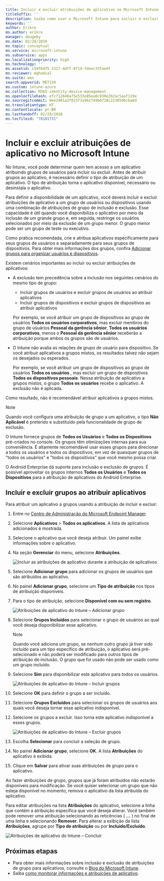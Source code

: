```yaml
---
title: Incluir e excluir atribuições de aplicativo no Microsoft Intune
titleSuffix: ''
description: Saiba como usar o Microsoft Intune para incluir e excluir atribuições de aplicativo.
keywords: ''
author: Erikre
ms.author: erikre
manager: dougeby
ms.date: 02/28/2020
ms.topic: conceptual
ms.service: microsoft-intune
ms.subservice: apps
ms.localizationpriority: high
ms.technology: ''
ms.assetid: c59f6df5-3317-4dff-8f19-fdeec33faedf
ms.reviewer: mghadial
ms.suite: ems
search.appverid: MET150
ms.custom: intune-azure
ms.collection: M365-identity-device-management
ms.openlocfilehash: efc712840a75e533e85ea8c930e2b2ac5aaf119e
ms.sourcegitcommit: 9ee2401a2f01373a962749b0728c22385dbcba6d
ms.translationtype: HT
ms.contentlocale: pt-BR
ms.lasthandoff: 02/29/2020
ms.locfileid: "78181731"
---
```

# <a name="include-and-exclude-app-assignments-in-microsoft-intune"></a>Incluir e excluir atribuições de aplicativo no Microsoft Intune

No Intune, você pode determinar quem tem acesso a um aplicativo atribuindo grupos de usuários para incluir ou excluir. Antes de atribuir grupos ao aplicativo, é necessário definir o tipo de atribuição de um aplicativo. O tipo de atribuição torna o aplicativo disponível, necessário ou desinstala o aplicativo. 

Para definir a disponibilidade de um aplicativo, você deverá incluir e excluir atribuições de aplicativo a um grupo de usuários ou dispositivos usando uma combinação de atribuições de grupo de inclusão e exclusão. Esse capacidade é útil quando você disponibiliza o aplicativo por meio da inclusão de um grande grupo e, em seguida, restringe os usuários selecionados por meio da exclusão de um grupo menor. O grupo menor pode ser um grupo de teste ou executivo. 

Como prática recomendada, crie e atribua aplicativos especificamente para seus grupos de usuários e separadamente para seus grupos de dispositivos. Para obter mais informações dos grupos, confira [Adicionar grupos para organizar usuários e dispositivos](~/fundamentals/groups-add.md).  

Existem cenários importantes ao incluir ou excluir atribuições de aplicativos:

- A exclusão tem precedência sobre a inclusão nos seguintes cenários do mesmo tipo de grupo:
    - Incluir grupos de usuários e excluir grupos de usuários ao atribuir aplicativos
    - Incluir grupos de dispositivos e excluir grupos de dispositivos ao atribuir aplicativos

    Por exemplo, se você atribuir um grupo de dispositivos ao grupo de usuários **Todos os usuários corporativos**, mas excluir membros do grupo de usuários **Pessoal da gerência sênior**, **Todos os usuários corporativos**, menos o **Pessoal da gerência sênior** receberão a atribuição porque ambos os grupos são de usuários.
- O Intune não avalia as relações de grupo de usuário para dispositivo. Se você atribuir aplicativos a grupos mistos, os resultados talvez não sejam os desejados ou esperados.

    Por exemplo, se você atribuir um grupo de dispositivos ao grupo de usuários **Todos os usuários** , mas excluir um grupo de dispositivos **Todos os dispositivos pessoais**. Nessa atribuição de aplicativo a grupos mistos, o grupo **Todos os usuários** recebe o aplicativo. A exclusão não é aplicada.

Como resultado, não é recomendável atribuir aplicativos a grupos mistos.

> [!NOTE]
> Quando você configura uma atribuição de grupo a um aplicativo, o tipo **Não Aplicável** é preterido e substituído pela funcionalidade de grupo de exclusão. 
>
> O Intune fornece grupos de **Todos os Usuários** e **Todos os Dispositivos** pré-criados no console. Os grupos têm otimizações internas para sua conveniência. É altamente recomendável usar esses grupos para direcionar a todos os usuários e todos os dispositivos, em vez de quaisquer grupos de "todos os usuários" e "todos os dispositivos" que você mesmo possa criar.  
>
> O Android Enterprise dá suporte para inclusão e exclusão de grupos. É possível aproveitar os grupos internos **Todos os Usuários** e **Todos os Dispositivos** para a atribuição de aplicativos do Android Enterprise. 

## <a name="include-and-exclude-groups-when-assigning-apps"></a>Incluir e excluir grupos ao atribuir aplicativos 
Para atribuir um aplicativo a grupos usando a atribuição de incluir e excluir:
1. Entre no [Centro de Administração do Microsoft Endpoint Manager](https://go.microsoft.com/fwlink/?linkid=2109431).
2. Selecione **Aplicativos** > **Todos os aplicativos**. A lista de aplicativos adicionados é mostrada.
3. Selecione o aplicativo que você deseja atribuir. Um painel exibe informações sobre o aplicativo. 
4. Na seção **Gerenciar** do menu, selecione **Atribuições**. 

    ![Incluir as atribuições de aplicativo durante a atribuição de aplicativos](./media/apps-inc-exl-assignments/apps-inc-exl-01.png)

5. Selecione **Adicionar grupo** para adicionar os grupos de usuários que são atribuídos ao aplicativo. 
6. No painel **Adicionar grupo**, selecione um **Tipo de atribuição** nos tipos de atribuição disponíveis.
7. Para o tipo de atribuição, selecione **Disponível com ou sem registro**.

    ![Atribuições de aplicativo do Intune – Adicionar grupo](./media/apps-inc-exl-assignments/apps-inc-exl-02.png)
8. Selecione **Grupos Incluídos** para selecionar o grupo de usuários ao qual você deseja disponibilizar esse aplicativo.

    > [!NOTE]
    > Quando você adiciona um grupo, se nenhum outro grupo já tiver sido incluído para um tipo específico de atribuição, o aplicativo será pré-selecionado e não poderá ser modificado para outros tipos de atribuição de inclusão. O grupo que foi usado não pode ser usado como um grupo incluído.

9. Selecione **Sim** para disponibilizar este aplicativo para todos os usuários.

    ![Atribuições de aplicativo do Intune – Incluir grupos](./media/apps-inc-exl-assignments/apps-inc-exl-03.png)
10. Selecione **OK** para definir o grupo a ser incluído.
11. Selecione **Grupos Excluídos** para selecionar os grupos de usuários aos quais você deseja tornar esse aplicativo indisponível. 
12. Selecione os grupos a excluir. Isso torna este aplicativo indisponível a esses grupos.

    ![Atribuições de aplicativo do Intune – Excluir grupos](./media/apps-inc-exl-assignments/apps-inc-exl-04.png)
13. Escolha **Selecionar** para concluir a seleção de grupo.
14. No painel **Adicionar grupo**, selecione **OK**. A lista **Atribuições** do aplicativo é exibida.
15. Clique em **Salvar** para ativar suas atribuições de grupo para o aplicativo.

Ao fazer atribuições de grupo, grupos que já foram atribuídos não estarão disponíveis para modificação. Se você quiser selecionar um grupo que não esteja disponível no momento, remova o aplicativo da lista atribuída do aplicativo. 

Para editar atribuições na lista **Atribuições** do aplicativo, selecione a linha que contém a atribuição específica que você deseja alterar. Você também pode remover uma atribuição selecionando as reticências ( **…** ) no final de uma linha e selecionando **Remover**. Para alterar a exibição da lista **Atribuições**, agrupe por **Tipo de atribuição** ou por **Incluído/Excluído**.

![Atribuições de aplicativo do Intune – Concluir](./media/apps-inc-exl-assignments/apps-inc-exl-05.png)

## <a name="next-steps"></a>Próximas etapas

- Para obter mais informações sobre inclusão e exclusão de atribuições de grupo para aplicativos, consulte o [Blog do Microsoft Intune](https://aka.ms/new_app_assignment_process).
- Saiba [como monitorar informações e atribuições de aplicativo](apps-monitor.md).
